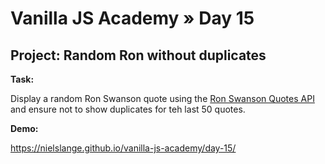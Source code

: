 # Vanilla JS Academy » Day 15

## Project: Random Ron without duplicates

**Task:**

Display a random Ron Swanson quote using the [Ron Swanson Quotes API](https://github.com/jamesseanwright/ron-swanson-quotes) and ensure not to show duplicates for teh last 50 quotes.

**Demo:**

https://nielslange.github.io/vanilla-js-academy/day-15/